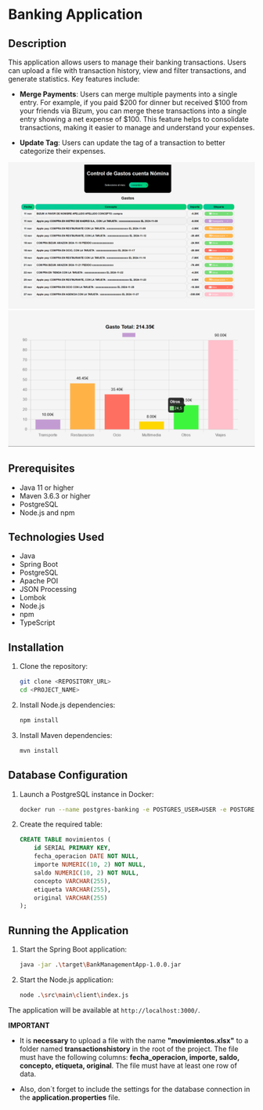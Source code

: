 # Banking Application

## Description

This application allows users to manage their banking transactions. Users can upload a file with transaction history, view and filter transactions, and generate statistics. Key features include:

- **Merge Payments**: Users can merge multiple payments into a single entry. For example, if you paid $200 for dinner but received $100 from your friends via Bizum, you can merge these transactions into a single entry showing a net expense of $100. This feature helps to consolidate transactions, making it easier to manage and understand your expenses.

- **Update Tag**: Users can update the tag of a transaction to better categorize their expenses.


![image](readmephotos/case3.png)
![image](readmephotos/case1.png)

## Prerequisites

- Java 11 or higher
- Maven 3.6.3 or higher
- PostgreSQL
- Node.js and npm

## Technologies Used

- Java
- Spring Boot
- PostgreSQL
- Apache POI
- JSON Processing
- Lombok
- Node.js
- npm
- TypeScript

## Installation

1. Clone the repository:
    ```sh
    git clone <REPOSITORY_URL>
    cd <PROJECT_NAME>
    ```

2. Install Node.js dependencies:
    ```sh
    npm install
    ```

3. Install Maven dependencies:
    ```sh
    mvn install
    ```

## Database Configuration

1. Launch a PostgreSQL instance in Docker:
    ```sh
    docker run --name postgres-banking -e POSTGRES_USER=USER -e POSTGRES_PASSWORD=PASS -e POSTGRES_DB=bankingDB -p 8088:5432 -d postgres
    ```

2. Create the required table:
    ```sql
    CREATE TABLE movimientos (
        id SERIAL PRIMARY KEY,
        fecha_operacion DATE NOT NULL,
        importe NUMERIC(10, 2) NOT NULL,
        saldo NUMERIC(10, 2) NOT NULL,
        concepto VARCHAR(255),
        etiqueta VARCHAR(255),
        original VARCHAR(255)
    );
    ```

## Running the Application

1. Start the Spring Boot application:
    ```sh
   java -jar .\target\BankManagementApp-1.0.0.jar
    ```

2. Start the Node.js application:
    ```sh
    node .\src\main\client\index.js
    ```

The application will be available at `http://localhost:3000/`.

**IMPORTANT**

- It is **necessary** to upload a file with the name **"movimientos.xlsx"** to a folder named **transactionshistory** in the root of the project. The file must have the following columns: **fecha_operacion, importe, saldo, concepto, etiqueta, original**. The file must have at least one row of data.

- Also, don´t forget to include the settings for the database connection in the **application.properties** file.